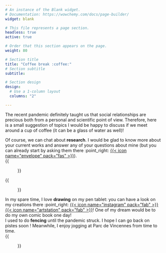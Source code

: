 ```yaml
---
# An instance of the Blank widget.
# Documentation: https://wowchemy.com/docs/page-builder/
widget: blank

# This file represents a page section.
headless: true
active: true

# Order that this section appears on the page.
weight: 80

# Section title
title: "Coffee break :coffee:"
# Section subtitle
subtitle:

# Section design
design:
  # Use a 1-column layout
  columns: "2"

---
```


The recent pandemic definitely taught us that social relationships are precious
both from a personal and scientific point of view.
Therefore, here is a small suggestion of topics I would be happy to discuss
if we meet around a cup of coffee (it can be a glass of water as well)!

<div class="clearfix">
  <div class="txt-container-l">
    Of course, we can chat about <strong>research</strong>.
    I would be glad to know more about your current works
    and answer any of your questions about mine
    (but you can already start by asking them there :point_right:
    <a href="mailto:achillesalaun@gmail.com">{{< icon name="envelope"  pack="fas" >}}</a>).
  </div>
  <div class="img-container-r">
  {{<figure src="science_mini.png">}}
  </div>
</div>

<div class="clearfix">
  <div class="img-container-l">
    {{<figure src="drawing_mini.png">}}
  </div>
  <div class="txt-container-r">
    In my spare time, I love <strong>drawing</strong> on my pen tablet:
    you can have a look on my creations there :point_right:
    <a href="https://www.instagram.com/achillesalaun/">{{< icon name="instagram"  pack="fab" >}}</a>
    <a href="https://www.artstation.com/achille_salaun/">{{< icon name="artstation" pack="fab" >}}</a>!
    One of my dream would be to do my own comic book one day!
  </div>
</div>

<div class="clearfix">
  <div class="txt-container-l">
    I used to do <strong>fencing</strong> until the pandemic struck.
    I hope I can go back on pistes soon !
    Meanwhile, I enjoy jogging at Parc de Vincennes from time to time.
  </div>
  <div class="img-container-r">
  {{<figure src="fencing_mini.png">}}
  </div>
</div>
